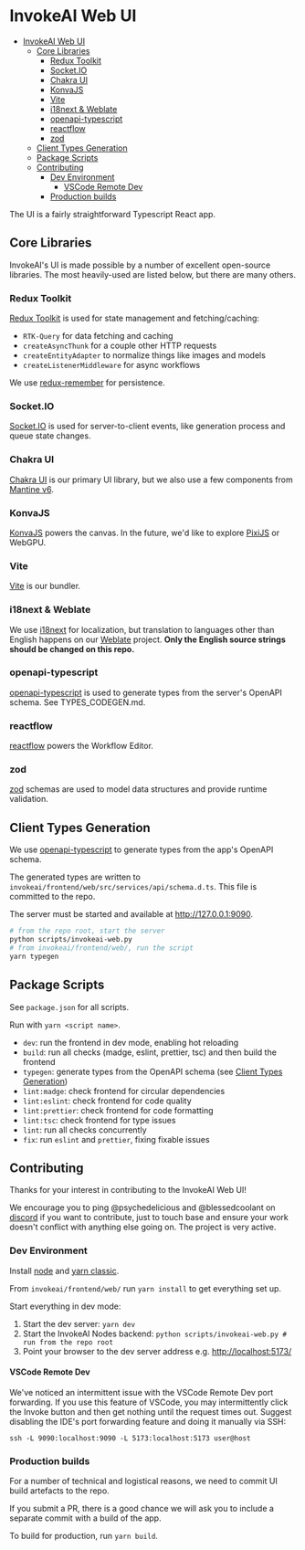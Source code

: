# InvokeAI Web UI

<!-- @import "[TOC]" {cmd="toc" depthFrom=1 depthTo=6 orderedList=false} -->

<!-- code_chunk_output -->

- [InvokeAI Web UI](#invokeai-web-ui)
  - [Core Libraries](#core-libraries)
    - [Redux Toolkit](#redux-toolkit)
    - [Socket\.IO](#socketio)
    - [Chakra UI](#chakra-ui)
    - [KonvaJS](#konvajs)
    - [Vite](#vite)
    - [i18next & Weblate](#i18next--weblate)
    - [openapi-typescript](#openapi-typescript)
    - [reactflow](#reactflow)
    - [zod](#zod)
  - [Client Types Generation](#client-types-generation)
  - [Package Scripts](#package-scripts)
  - [Contributing](#contributing)
    - [Dev Environment](#dev-environment)
      - [VSCode Remote Dev](#vscode-remote-dev)
    - [Production builds](#production-builds)

<!-- /code_chunk_output -->

The UI is a fairly straightforward Typescript React app.

## Core Libraries

InvokeAI's UI is made possible by a number of excellent open-source libraries. The most heavily-used are listed below, but there are many others.

### Redux Toolkit

[Redux Toolkit] is used for state management and fetching/caching:

- `RTK-Query` for data fetching and caching
- `createAsyncThunk` for a couple other HTTP requests
- `createEntityAdapter` to normalize things like images and models
- `createListenerMiddleware` for async workflows

We use [redux-remember] for persistence.

### Socket\.IO

[Socket.IO] is used for server-to-client events, like generation process and queue state changes.

### Chakra UI

[Chakra UI] is our primary UI library, but we also use a few components from [Mantine v6].

### KonvaJS

[KonvaJS] powers the canvas. In the future, we'd like to explore [PixiJS] or WebGPU.

### Vite

[Vite] is our bundler.

### i18next & Weblate

We use [i18next] for localization, but translation to languages other than English happens on our [Weblate] project. **Only the English source strings should be changed on this repo.**

### openapi-typescript

[openapi-typescript] is used to generate types from the server's OpenAPI schema. See TYPES_CODEGEN.md.

### reactflow

[reactflow] powers the Workflow Editor.

### zod

[zod] schemas are used to model data structures and provide runtime validation.

## Client Types Generation

We use [openapi-typescript] to generate types from the app's OpenAPI schema.

The generated types are written to `invokeai/frontend/web/src/services/api/schema.d.ts`. This file is committed to the repo.

The server must be started and available at <http://127.0.0.1:9090>.

```sh
# from the repo root, start the server
python scripts/invokeai-web.py
# from invokeai/frontend/web/, run the script
yarn typegen
```

## Package Scripts

See `package.json` for all scripts.

Run with `yarn <script name>`.

- `dev`: run the frontend in dev mode, enabling hot reloading
- `build`: run all checks (madge, eslint, prettier, tsc) and then build the frontend
- `typegen`: generate types from the OpenAPI schema (see [Client Types Generation](#client-types-generation))
- `lint:madge`: check frontend for circular dependencies
- `lint:eslint`: check frontend for code quality
- `lint:prettier`: check frontend for code formatting
- `lint:tsc`: check frontend for type issues
- `lint`: run all checks concurrently
- `fix`: run `eslint` and `prettier`, fixing fixable issues

## Contributing

Thanks for your interest in contributing to the InvokeAI Web UI!

We encourage you to ping @psychedelicious and @blessedcoolant on [discord] if you want to contribute, just to touch base and ensure your work doesn't conflict with anything else going on. The project is very active.

### Dev Environment

Install [node] and [yarn classic].

From `invokeai/frontend/web/` run `yarn install` to get everything set up.

Start everything in dev mode:

1. Start the dev server: `yarn dev`
2. Start the InvokeAI Nodes backend: `python scripts/invokeai-web.py # run from the repo root`
3. Point your browser to the dev server address e.g. <http://localhost:5173/>

#### VSCode Remote Dev

We've noticed an intermittent issue with the VSCode Remote Dev port forwarding. If you use this feature of VSCode, you may intermittently click the Invoke button and then get nothing until the request times out. Suggest disabling the IDE's port forwarding feature and doing it manually via SSH:

`ssh -L 9090:localhost:9090 -L 5173:localhost:5173 user@host`

### Production builds

For a number of technical and logistical reasons, we need to commit UI build artefacts to the repo.

If you submit a PR, there is a good chance we will ask you to include a separate commit with a build of the app.

To build for production, run `yarn build`.

[node]: https://nodejs.org/en/download/
[yarn classic]: https://classic.yarnpkg.com/lang/en/
[discord]: https://discord.gg/ZmtBAhwWhy
[Redux Toolkit]: https://github.com/reduxjs/redux-toolkit
[redux-remember]: https://github.com/zewish/redux-remember
[Socket.IO]: https://github.com/socketio/socket.io
[Chakra UI]: https://github.com/chakra-ui/chakra-ui
[Mantine v6]: https://v6.mantine.dev/
[KonvaJS]: https://github.com/konvajs/react-konva
[PixiJS]: https://github.com/pixijs/pixijs
[Vite]: https://github.com/vitejs/vite
[i18next]: https://github.com/i18next/react-i18next
[Weblate]: https://hosted.weblate.org/engage/invokeai/
[openapi-typescript]: https://github.com/drwpow/openapi-typescript
[reactflow]: https://github.com/xyflow/xyflow
[zod]: https://github.com/colinhacks/zod
